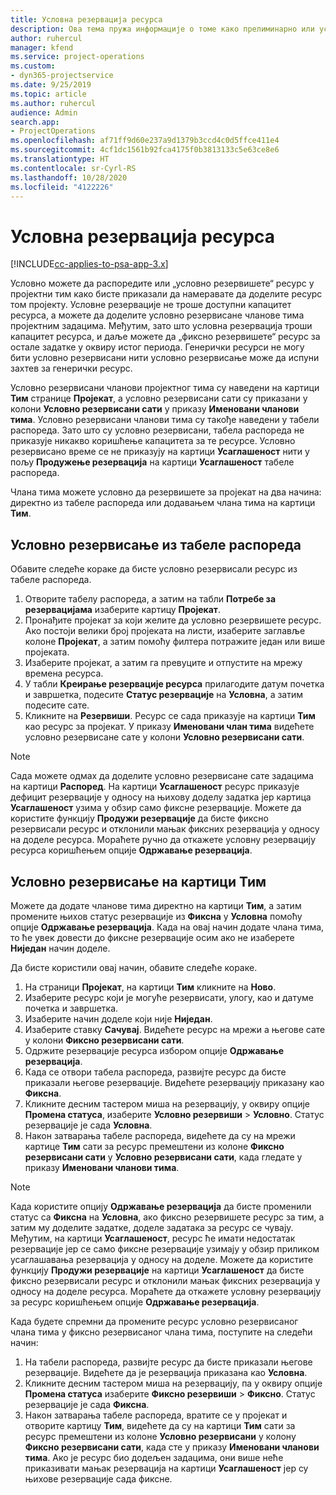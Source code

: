 ```yaml
---
title: Условна резервација ресурса
description: Ова тема пружа информације о томе како прелиминарно или условно резервисати чланове пројектног тима.
author: ruhercul
manager: kfend
ms.service: project-operations
ms.custom:
- dyn365-projectservice
ms.date: 9/25/2019
ms.topic: article
ms.author: ruhercul
audience: Admin
search.app:
- ProjectOperations
ms.openlocfilehash: af71ff9d60e237a9d1379b3ccd4c0d5ffce411e4
ms.sourcegitcommit: 4cf1dc1561b92fca4175f0b3813133c5e63ce8e6
ms.translationtype: HT
ms.contentlocale: sr-Cyrl-RS
ms.lasthandoff: 10/28/2020
ms.locfileid: "4122226"
---
```

# <a name="soft-book-a-resource"></a>Условна резервација ресурса

[!INCLUDE[cc-applies-to-psa-app-3.x](../includes/cc-applies-to-psa-app-3x.md)]

Условно можете да распоредите или „условно резервишете“ ресурс у пројектни тим како бисте приказали да намеравате да доделите ресурс том пројекту. Условне резервације не троше доступни капацитет ресурса, а можете да доделите условно резервисане чланове тима пројектним задацима. Међутим, зато што условна резервација троши капацитет ресурса, и даље можете да „фиксно резервишете“ ресурс за остале задатке у оквиру истог периода. Генерички ресурси не могу бити условно резервисани нити условно резервисање може да испуни захтев за генерички ресурс.

Условно резервисани чланови пројектног тима су наведени на картици **Тим** странице **Пројекат**, а условно резервисани сати су приказани у колони **Условно резервисани сати** у приказу **Именовани чланови тима**. Условно резервисани чланови тима су такође наведени у табели распореда. Зато што су условно резервисани, табела распореда не приказује никакво коришћење капацитета за те ресурсе. Условно резервисано време се не приказују на картици **Усаглашеност** нити у пољу **Продужење резервација** на картици **Усаглашеност** табеле распореда. 

Члана тима можете условно да резервишете за пројекат на два начина: директно из табеле распореда или додавањем члана тима на картици **Тим**. 

## <a name="soft-book-from-the-schedule-board"></a>Условно резервисање из табеле распореда
Обавите следеће кораке да бисте условно резервисали ресурс из табеле распореда. 

1. Отворите табелу распореда, а затим на табли **Потребе за резервацијама** изаберите картицу **Пројекат**.
2. Пронађите пројекат за који желите да условно резервишете ресурс. Ако постоји велики број пројеката на листи, изаберите заглавље колоне **Пројекат**, а затим помоћу филтера потражите један или више пројеката.
3. Изаберите пројекат, а затим га превуците и отпустите на мрежу времена ресурса.
5. У табли **Креирање резервације ресурса** прилагодите датум почетка и завршетка, подесите **Статус резервације** на **Условна**, а затим подесите сате. 
6. Кликните на **Резервиши**. Ресурс се сада приказује на картици **Тим** као ресурс за пројекат. У приказу **Именовани члан тима** видећете условно резервисане сате у колони **Условно резервисани сати**.

> [!NOTE]
> Сада можете одмах да доделите условно резервисане сате задацима на картици **Распоред**. На картици **Усаглашеност** ресурс приказује дефицит резервације у односу на њихову доделу задатка јер картица **Усаглашеност** узима у обзир само фиксне резервације. Можете да користите функцију **Продужи резервације** да бисте фиксно резервисали ресурс и отклонили мањак фиксних резервација у односу на доделе ресурса. Мораћете ручно да откажете условну резервацију ресурса коришћењем опције **Одржавање резервација**.

## <a name="soft-book-on-the-team-tab"></a>Условно резервисање на картици Тим

Можете да додате чланове тима директно на картици **Тим**, а затим промените њихов статус резервације из **Фиксна** у **Условна** помоћу опције **Одржавање резервација**. Када на овај начин додате члана тима, то ће увек довести до фиксне резервације осим ако не изаберете **Ниједан** начин доделе.

Да бисте користили овај начин, обавите следеће кораке.

1. На страници **Пројекат**, на картици **Тим** кликните на **Ново**.
2. Изаберите ресурс који је могуће резервисати, улогу, као и датуме почетка и завршетка.
3. Изаберите начин доделе који није **Ниједан**.
4. Изаберите ставку **Сачувај**. Видећете ресурс на мрежи а његове сате у колони **Фиксно резервисани сати**.
5. Одржите резервације ресурса избором опције **Одржавање резервација**.
6. Када се отвори табела распореда, развијте ресурс да бисте приказали његове резервације. Видећете резервацију приказану као **Фиксна**.
7. Кликните десним тастером миша на резервацију, у оквиру опције **Промена статуса**, изаберите **Условно резервиши** \> **Условно**. Статус резервације је сада **Условна**.
8. Након затварања табеле распореда, видећете да су на мрежи картице **Тим** сати за ресурс премештени из колоне **Фиксно резервисани сати** у **Условно резервисани сати**, када гледате у приказу **Именовани чланови тима**.

> [!NOTE]
> Када користите опцију **Одржавање резервација** да бисте променили статус са **Фиксна** на **Условна**, ако фиксно резервишете ресурс за тим, а затим му доделите задатке, доделе задатака за ресурс се чувају. Међутим, на картици **Усаглашеност**, ресурс ће имати недостатак резервације јер се само фиксне резервације узимају у обзир приликом усаглашавања резервација у односу на доделе. Можете да користите функцију **Продужи резервације** на картици **Усаглашеност** да бисте фиксно резервисали ресурс и отклонили мањак фиксних резервација у односу на доделе ресурса. Мораћете да откажете условну резервацију за ресурс коришћењем опције **Одржавање резервација**.

Када будете спремни да промените ресурс условно резервисаног члана тима у фиксно резервисаног члана тима, поступите на следећи начин:

1. На табели распореда, развијте ресурс да бисте приказали његове резервације. Видећете да је резервација приказана као **Условна**.
2. Кликните десним тастером миша на резервацију, па у оквиру опције **Промена статуса** изаберите **Фиксно резервиши** \> **Фиксно**. Статус резервације је сада **Фиксна**.
3. Након затварања табеле распореда, вратите се у пројекат и отворите картицу **Тим**, видећете да су на картици **Тим** сати за ресурс премештени из колоне **Условно резервисани** у колону **Фиксно резервисани сати**, када сте у приказу **Именовани чланови тима**. Ако је ресурс био додељен задацима, они више неће приказивати мањак резервација на картици **Усаглашеност** јер су њихове резервације сада фиксне.

